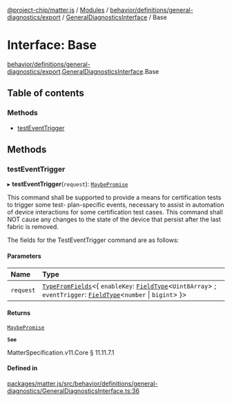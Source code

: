 [@project-chip/matter.js](../README.md) / [Modules](../modules.md) / [behavior/definitions/general-diagnostics/export](../modules/behavior_definitions_general_diagnostics_export.md) / [GeneralDiagnosticsInterface](../modules/behavior_definitions_general_diagnostics_export.GeneralDiagnosticsInterface.md) / Base

# Interface: Base

[behavior/definitions/general-diagnostics/export](../modules/behavior_definitions_general_diagnostics_export.md).[GeneralDiagnosticsInterface](../modules/behavior_definitions_general_diagnostics_export.GeneralDiagnosticsInterface.md).Base

## Table of contents

### Methods

- [testEventTrigger](behavior_definitions_general_diagnostics_export.GeneralDiagnosticsInterface.Base.md#testeventtrigger)

## Methods

### testEventTrigger

▸ **testEventTrigger**(`request`): [`MaybePromise`](../modules/util_export.md#maybepromise)

This command shall be supported to provide a means for certification tests to trigger some test-
plan-specific events, necessary to assist in automation of device interactions for some certification test
cases. This command shall NOT cause any changes to the state of the device that persist after the last
fabric is removed.

The fields for the TestEventTrigger command are as follows:

#### Parameters

| Name | Type |
| :------ | :------ |
| `request` | [`TypeFromFields`](../modules/tlv_export.md#typefromfields)\<\{ `enableKey`: [`FieldType`](tlv_export.FieldType.md)\<`Uint8Array`\> ; `eventTrigger`: [`FieldType`](tlv_export.FieldType.md)\<`number` \| `bigint`\>  }\> |

#### Returns

[`MaybePromise`](../modules/util_export.md#maybepromise)

**`See`**

MatterSpecification.v11.Core § 11.11.7.1

#### Defined in

[packages/matter.js/src/behavior/definitions/general-diagnostics/GeneralDiagnosticsInterface.ts:36](https://github.com/project-chip/matter.js/blob/c0d55745d5279e16fdfaa7d2c564daa31e19c627/packages/matter.js/src/behavior/definitions/general-diagnostics/GeneralDiagnosticsInterface.ts#L36)
